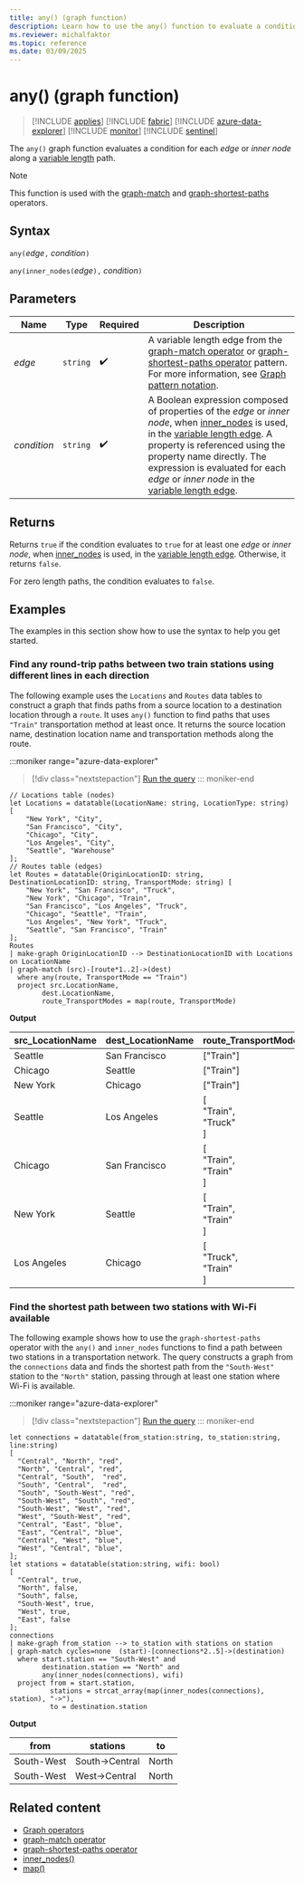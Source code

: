```yaml
---
title: any() (graph function)
description: Learn how to use the any() function to evaluate a condition over the elements of a variable length edge.
ms.reviewer: michalfaktor
ms.topic: reference
ms.date: 03/09/2025
---
```

# any() (graph function)

> [!INCLUDE [applies](../includes/applies-to-version/applies.md)] [!INCLUDE [fabric](../includes/applies-to-version/fabric.md)] [!INCLUDE [azure-data-explorer](../includes/applies-to-version/azure-data-explorer.md)] [!INCLUDE [monitor](../includes/applies-to-version/monitor.md)] [!INCLUDE [sentinel](../includes/applies-to-version/sentinel.md)]

The `any()` graph function evaluates a condition for each *edge* or *inner node* along a [variable length](graph-match-operator.md#variable-length-edge) path.

> [!NOTE]
> This function is used with the [graph-match](graph-match-operator.md) and [graph-shortest-paths](graph-shortest-paths-operator.md) operators.

## Syntax

`any(`*edge*`,` *condition*`)`

`any(inner_nodes(`*edge*`),` *condition*`)`

## Parameters

| Name | Type | Required | Description |
|--|--|--|--|
| *edge* | `string` |  :heavy_check_mark: | A variable length edge from the [graph-match operator](graph-match-operator.md) or [graph-shortest-paths operator](graph-shortest-paths-operator.md) pattern. For more information, see [Graph pattern notation](graph-match-operator.md#graph-pattern-notation). |
| *condition* | `string` |  :heavy_check_mark: | A Boolean expression composed of properties of the *edge* or *inner node*, when [inner_nodes](inner-nodes-graph-function.md) is used, in the [variable length edge](./graph-match-operator.md#variable-length-edge). A property is referenced using the property name directly. The expression is evaluated for each *edge* or *inner node* in the [variable length edge](./graph-match-operator.md#variable-length-edge). |

## Returns

Returns `true` if the condition evaluates to `true` for at least one *edge* or *inner node*, when [inner_nodes](inner-nodes-graph-function.md) is used, in the [variable length edge](graph-match-operator.md#variable-length-edge). Otherwise, it returns `false`.

For zero length paths, the condition evaluates to `false`.

## Examples

The examples in this section show how to use the syntax to help you get started.

### Find any round-trip paths between two train stations using different lines in each direction

The following example uses the `Locations` and `Routes` data tables to construct a graph that finds paths from a source location to a destination location through a `route`. It uses `any()` function to find paths that uses `"Train"` transportation method at least once. It returns the source location name, destination location name and transportation methods along the route.

:::moniker range="azure-data-explorer"
> [!div class="nextstepaction"]
> <a href="https://dataexplorer.azure.com/clusters/help/databases/Samples?query=H4sIAAAAAAAAA31SYUvDMBD93l9x9FMr7Yp%2BVDaQDUGYE3QgIkNidrRxbVKSG2Pgjzfp7JZ2nfn43t27ey%2BXZTBXnJFQ0gCxrxIhkmqNJg5KJI8bw5oRayqiFl2wCm%2FBkBYyT461y319RGP4CMC%2BcIE7eFd6EyYQTgXtw%2BSAvzIJD5pJLgxXfXJaCM7yM3iuDNzLHEs0Z3LIiEp08BvTWKitwTBY3QVZBi9qS3g0ieu8NflH%2BA6ftciFbB09zk4uZ2hIyAYeopfWi6mVpicb4r8pnDlf6i3ftEY6eZ1isPJCXsyuF0xH0BPxQuro9dr9FTpSXv%2BACSfoEj%2BkGvxAxTaY5prVBfRjhTSdDCcKO0GFd35Kgn91VrZRTCtGvIDIaB6nH9qNvLoejW5W6SSyR0yx3XhXoEZgch81fO%2BPYDxut3bFtVbfyAms4MgfmEDj3T2ne4lrJnx2BrjDqlg9ODz%2BBXstkwN%2FAwAA" target="_blank">Run the query</a>
::: moniker-end

```kusto
// Locations table (nodes)
let Locations = datatable(LocationName: string, LocationType: string) [
    "New York", "City",
    "San Francisco", "City",
    "Chicago", "City",
    "Los Angeles", "City",
    "Seattle", "Warehouse"
];
// Routes table (edges)
let Routes = datatable(OriginLocationID: string, DestinationLocationID: string, TransportMode: string) [
    "New York", "San Francisco", "Truck",
    "New York", "Chicago", "Train",
    "San Francisco", "Los Angeles", "Truck",
    "Chicago", "Seattle", "Train",
    "Los Angeles", "New York", "Truck",
    "Seattle", "San Francisco", "Train"
];
Routes
| make-graph OriginLocationID --> DestinationLocationID with Locations on LocationName
| graph-match (src)-[route*1..2]->(dest)
  where any(route, TransportMode == "Train")
  project src.LocationName, 
        dest.LocationName, 
        route_TransportModes = map(route, TransportMode)
```

**Output**

| src_LocationName | dest_LocationName | route_TransportModes|
|---|---|---|
| Seattle | San Francisco | ["Train"] |
| Chicago | Seattle | ["Train"] |
| New York | Chicago | ["Train"] |
| Seattle | Los Angeles | [<br> "Train", <br> "Truck"<br>] |
| Chicago | San Francisco | [<br> "Train", <br> "Train"<br>] |
| New York | Seattle | [<br> "Train", <br> "Train"<br>] |
| Los Angeles | Chicago | [<br> "Truck", <br> "Train"<br>]|

### Find the shortest path between two stations with Wi-Fi available

The following example shows how to use the `graph-shortest-paths` operator  with the `any()` and `inner_nodes` functions to find a path between two stations in a transportation network. The query constructs a graph from the `connections` data and finds the shortest path from the `"South-West"` station to the `"North"` station, passing through at least one station where Wi-Fi is available.

:::moniker range="azure-data-explorer"
> [!div class="nextstepaction"]
> <a href="https://dataexplorer.azure.com/clusters/help/databases/Samples?query=H4sIAAAAAAAAA31SPW%2BDMBDd%2BRUnJqhwhkpdUpGl6tqlQ4coihy4FFpjR8ZRFKk%2Fvof5yBnSwmK%2Fe%2B%2B%2BnhU6KIzWWLja6BZyKKWj%2F6AwOVrT7Fu6UWTdOlvrzwycWUCq1jhcUoi2EAHEL6idlSrOIH4z1lXdwWIZZ11wQhjLB%2BfSd3P2RB4eMca7G%2FYH8YGtC9OH%2BET%2Fi7BMEEjvFGD9v8o%2BeFBnHKIjxFgsytAxcR%2FlhRfSaPcMkSInB2dCG%2Bd2XepjvYaDMeqOW86eMfDoKFXbI%2BOqZsi4gUk5vw8Texl1GvHnFv1AI79RfFp5qoA%2FOBBiwx4bde2q23wEDGfK4MWika6ooLgWCttcG40A3ejWpWLLSj48rlZPO7FJSmqz1j5HSm1eKrQIXrAaa%2BZ5MCNIXRKz%2F5g84Pd766gwcaW%2BJjV1YPfakC5h7aS9H10HJ2u%2BCPVbIAODVrJbMuAuk6eFdHtprbwmjTz9U2ZQ0SkWmzgNMjrTvZjlRL%2FcXw9vHgQAAA%3D%3D" target="_blank">Run the query</a>
::: moniker-end

```kusto
let connections = datatable(from_station:string, to_station:string, line:string) 
[ 
  "Central", "North", "red",
  "North", "Central", "red", 
  "Central", "South",  "red", 
  "South", "Central",  "red", 
  "South", "South-West", "red", 
  "South-West", "South", "red", 
  "South-West", "West", "red", 
  "West", "South-West", "red", 
  "Central", "East", "blue", 
  "East", "Central", "blue", 
  "Central", "West", "blue",
  "West", "Central", "blue",
]; 
let stations = datatable(station:string, wifi: bool) 
[ 
  "Central", true,
  "North", false,
  "South", false,
  "South-West", true,
  "West", true,
  "East", false
];
connections 
| make-graph from_station --> to_station with stations on station
| graph-match cycles=none  (start)-[connections*2..5]->(destination)
  where start.station == "South-West" and
        destination.station == "North" and 
        any(inner_nodes(connections), wifi)
  project from = start.station, 
          stations = strcat_array(map(inner_nodes(connections), station), "->"), 
          to = destination.station
```

**Output**

|from|stations|to|
|---|---|---|
|South-West|South->Central|North|
|South-West|West->Central|North|

## Related content

* [Graph operators](graph-operators.md)
* [graph-match operator](graph-match-operator.md)
* [graph-shortest-paths operator](graph-shortest-paths-operator.md)
* [inner_nodes()](inner-nodes-graph-function.md)
* [map()](map-graph-function.md)
